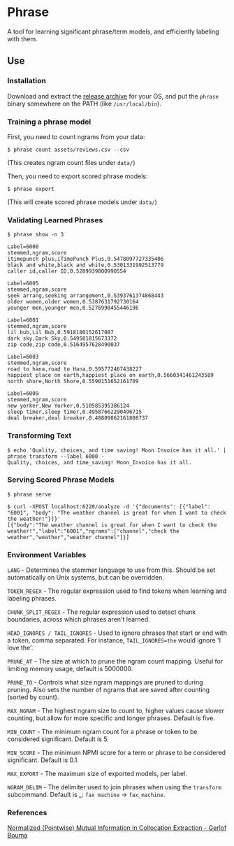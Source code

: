
# Phrase

A tool for learning significant phrase/term models, and efficiently labeling with them.

## Use

### Installation

Download and extract the [release archive](https://github.com/soaxelbrooke/phrase/releases) for your OS, and put the `phrase` binary somewhere on the PATH (like `/usr/local/bin`).

### Training a phrase model

First, you need to count ngrams from your data:

```
$ phrase count assets/reviews.csv --csv
```

(This creates ngram count files under `data/`)

Then, you need to export scored phrase models:

```
$ phrase export
```

(This will create scored phrase models under `data/`)

### Validating Learned Phrases

```
$ phrase show -n 3

Label=6000
stemmed,ngram,score
itimepunch plus,iTimePunch Plus,0.5478097727335406
black and white,black and white,0.5301331992513779
caller id,caller ID,0.5289939800990554

Label=6005
stemmed,ngram,score
seek arrang,seeking arrangement,0.5393761374868443
older women,older women,0.5387631792730164
younger men,younger men,0.5276998455446196

Label=6001
stemmed,ngram,score
lil bub,Lil Bub,0.5918180152617087
dark sky,Dark Sky,0.549581815673372
zip code,zip code,0.5164957628490037

Label=6003
stemmed,ngram,score
road to hana,road to Hana,0.595772467438227
happiest place on earth,happiest place on earth,0.5660341461243589
north shore,North Shore,0.5590151652161709

Label=6009
stemmed,ngram,score
new yorker,New Yorker,0.510585395386124
sleep timer,sleep timer,0.49587662290496715
deal breaker,deal breaker,0.48809862161808737
```

### Transforming Text

```
$ echo 'Quality, choices, and time saving! Moon Invoice has it all.' | phrase transform --label 6000 -
Quality, choices, and time_saving! Moon_Invoice has it all.
```

### Serving Scored Phrase Models

```
$ phrase serve
```

```
$ curl -XPOST localhost:6220/analyze -d '{"documents": [{"label": "6001", "body": "The weather channel is great for when I want to check the weather!"}]}'
[{"body":"The weather channel is great for when I want to check the weather!","label":"6001","ngrams":["channel","check the weather","weather","weather channel"]}]
```

### Environment Variables

`LANG` - Determines the stemmer language to use from this.  Should be set automatically on Unix systems, but can be overridden.

`TOKEN_REGEX` - The regular expression used to find tokens when learning and labeling phrases.

`CHUNK_SPLIT_REGEX` - The regular expression used to detect chunk boundaries, across which phrases aren't learned.

`HEAD_IGNORES / TAIL_IGNORES` - Used to ignore phrases that start or end with a token, comma separated.  For instance, `TAIL_IGNORES=the` would ignore 'I love the'.

`PRUNE_AT` - The size at which to prune the ngram count mapping.  Useful for limiting memory usage, default is 5000000.

`PRUNE_TO` - Controls what size ngram mappings are pruned to during pruning.  Also sets the number of ngrams that are saved after counting (sorted by count).

`MAX_NGRAM` - The highest ngram size to count to, higher values cause slower counting, but allow for more specific and longer phrases. Default is five.

`MIN_COUNT` - The minimum ngram count for a phrase or token to be considered significant.  Default is 5.

`MIN_SCORE` - The minimum NPMI score for a term or phrase to be considered significant.  Default is 0.1.

`MAX_EXPORT` - The maximum size of exported models, per label.

`NGRAM_DELIM` - The delimiter used to join phrases when using the `transform` subcommand.  Default is _: `fax machine` -> `fax_machine`.

### References

[Normalized (Pointwise) Mutual Information in Collocation Extraction - Gerlof Bouma](https://svn.spraakdata.gu.se/repos/gerlof/pub/www/Docs/npmi-pfd.pdf)
